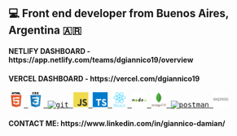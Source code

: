 <h2>💻 Front end developer from Buenos Aires, Argentina 🇦🇷 </h2> 
<h4>NETLIFY DASHBOARD - https://app.netlify.com/teams/dgiannico19/overview</h4>  
<h4>VERCEL DASHBOARD - https://vercel.com/dgiannico19</h4> 
<p>
  <kbd>
    <a href="https://www.w3.org/html/" target="_blank"> 
      <img src="https://raw.githubusercontent.com/devicons/devicon/master/icons/html5/html5-original-wordmark.svg" alt="html5" width="30" height="30"/>
    </a>
  </kbd>
  <kbd>
    <a href="https://www.w3schools.com/css/" target="_blank"> 
      <img src="https://raw.githubusercontent.com/devicons/devicon/master/icons/css3/css3-original-wordmark.svg" alt="css3" width="30" height="30"/>
    </a>
  </kbd> 
  <kbd>
    <a href="https://git-scm.com/" target="_blank">
      <img src="https://www.vectorlogo.zone/logos/git-scm/git-scm-icon.svg" alt="git" width="30" height="30"/>
    </a>
  </kbd> 
  <kbd>
    <a href="https://developer.mozilla.org/en-US/docs/Web/JavaScript" target="_blank">
      <img src="https://raw.githubusercontent.com/devicons/devicon/master/icons/javascript/javascript-original.svg" alt="javascript" width="30" height="30"/>
    </a>
  </kbd>
   <kbd>
     <a href="https://www.typescriptlang.org/" target="_blank">
       <img src="https://raw.githubusercontent.com/devicons/devicon/master/icons/typescript/typescript-original.svg" alt="typescript" width="30" height="30"/>
     </a>
   </kbd>
   <kbd>
     <a href="https://reactjs.org/" target="_blank">
       <img src="https://raw.githubusercontent.com/devicons/devicon/master/icons/react/react-original-wordmark.svg" alt="react" width="30" height="30"/>
     </a>
   </kbd>
   <kbd>
     <a href="https://nodejs.org" target="_blank">
       <img src="https://raw.githubusercontent.com/devicons/devicon/master/icons/nodejs/nodejs-original-wordmark.svg" alt="nodejs" width="30" height="30"/>
     </a>
   </kbd>
   <kbd>
     <a href="https://www.mongodb.com/" target="_blank">
       <img src="https://raw.githubusercontent.com/devicons/devicon/master/icons/mongodb/mongodb-original-wordmark.svg" alt="mongodb" width="30" height="30"/>
     </a>
   </kbd>
   <kbd>
     <a href="https://postman.com" target="_blank"> <img src="https://www.vectorlogo.zone/logos/getpostman/getpostman-icon.svg" alt="postman" width="30" height="30"/>
     </a>
   </kbd>
   <kbd>
     <a href="https://expressjs.com" target="_blank">
       <img src="https://raw.githubusercontent.com/devicons/devicon/master/icons/express/express-original-wordmark.svg" alt="express" width="30" height="30"/>
     </a>
   </kbd>  
</p>
<p>
  <h4>CONTACT ME: https://www.linkedin.com/in/giannico-damian/</h4>
</p>
